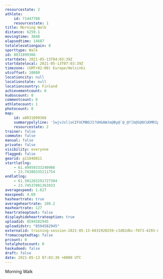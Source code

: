 ```yaml
---
resourcestate: 2
athlete:
    id: 71447788
    resourcestate: 1
title: Morning Walk
distance: 6259.1
movingtime: 3848
elapsedtime: 14687
totalelevationgain: 0
sporttype: Walk
id: 8031899366
startdate: 2021-05-13T04:03:39Z
startdatelocal: 2021-05-13T07:03:39Z
timezone: (GMT+02:00) Europe/Helsinki
utcoffset: 10800
locationcity: null
locationstate: null
locationcountry: Finland
achievementcount: 0
kudoscount: 0
commentcount: 0
athletecount: 1
photocount: 0
map:
    id: a8031899366
    summarypolyline: '}wjvJsl|oCIFUCMBOJI?UHGAWJe@By@`@_@?]b@S@OCUDMRIpACJKPCLaA`@Zb@Ff@GPD^?^Fv@AlADd@HTDp@F|DDl@DTDt@Hr@?j@HtAEDG?AHBFFAAEK@SHWh@EBM@EDO`@?NQXM@EDa@C]Bi@\IZQBIAMDWd@Uj@Qt@E^Ah@HrANh@Fh@P~@Nh@D\X|@P`B@d@ARD~ABPN`@\|AR~ADfBATKx@I\IT_@l@WhAUpEAn@Gp@GXIPEPMPs@`BUr@MPOHOGEGICM@WPOXm@l@c@TM@UGO@Y^GPMz@@VNj@AtACZGFCLQx@i@jAOr@Ij@GPCp@Av@BpADZLZNd@@PANKXQx@G|DM|@GlAG`@S`CIrAAxADt@Jt@d@zBD@FAFBECE@[v@YvAIVGZKPUz@c@vCC^?dAGnBIp@K\AXY~AM`BErAYnEA~@Ed@?|AGf@MxC@LMxAAjAIdAOfDAhASnA_@~@IZUZa@v@Mp@?HPp@@PDVLPHZMfCQh@EZAf@Bb@Hj@FlAGhBGh@QdAGz@I^EfAm@pEE~@@LEXEt@?L@BFe@BI?QDa@ZcBHgA@i@Jm@Bu@Fk@f@_DDuAHc@?s@MmAU_ACc@D_@LSR}@LaCDa@Lo@CCKDW\OIAGOOCKRo@XSHSFYJQVo@V}AR{FLqB?a@CYBSCQDo@Fc@?q@Do@FUF{AF]@aANmAJoA?m@B[@aAHkAAa@Ji@Fs@R}@HiAFa@@aCDi@Js@Pw@Fk@j@oBPy@Ju@J_@Fk@CeAJe@JUH{@Z_BLy@J[Fi@\kAJ}@`@yAN{@n@}BFc@FM@Q?}@J_A@k@BmBDaADkCNuBLy@No@BuATaAd@kABYEw@BU^_AZcAj@yAXeA^cFPs@LcAXu@ToB@cAEiBOuAa@kBA_@Ko@EwAOqB]wAMqAO}@KsBAi@Dc@Lk@JOHCJBHIXMPARON[HGD@LO?@DAFMLMHLVERSHYPQLQHCBGFS?SAEAF@IGSHP@KPOFWJOSiBC{@KcAIiBEsBQkDKuDIcB|@RFO@@@GCs@Kg@Ai@Ii@Bc@AcCN?XKRBTMRBBI@M'
    resourcestate: 2
trainer: false
commute: false
manual: false
private: false
visibility: everyone
flagged: false
gearid: g11840811
startlatlng:
    - 61.49959333240986
    - 23.74380335211754
endlatlng:
    - 61.501283291727304
    - 23.74537001363933
averagespeed: 1.627
maxspeed: 4.69
hasheartrate: true
averageheartrate: 108.2
maxheartrate: 127
heartrateoptout: false
displayhideheartrateoption: true
uploadid: 8594582945
uploadidstr: "8594582945"
externalid: training-session-2021-05-13-6031920259-c3d02dbc-f073-4293-8247-ccbf6d689c82.fit
fromacceptedtag: false
prcount: 0
totalphotocount: 0
haskudoed: false
draft: false
date: 2021-05-13 07:03:39 +0000 UTC
---
```

Morning Walk